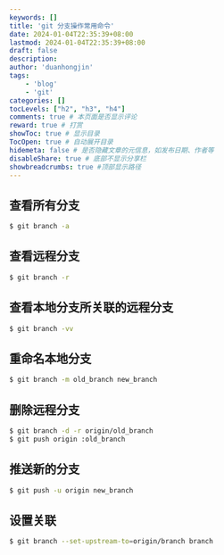```yaml
---
keywords: []
title: 'git 分支操作常用命令'
date: 2024-01-04T22:35:39+08:00
lastmod: 2024-01-04T22:35:39+08:00
draft: false
description: 
author: 'duanhongjin'
tags: 
    - 'blog'
    - 'git'
categories: []
tocLevels: ["h2", "h3", "h4"]
comments: true # 本页面是否显示评论
reward: true # 打赏
showToc: true # 显示目录
TocOpen: true # 自动展开目录
hidemeta: false # 是否隐藏文章的元信息，如发布日期、作者等
disableShare: true # 底部不显示分享栏
showbreadcrumbs: true #顶部显示路径
---
```


## 查看所有分支

```bash
$ git branch -a
```

## 查看远程分支

```bash
$ git branch -r
```

## 查看本地分支所关联的远程分支

```bash
$ git branch -vv
```

## 重命名本地分支

```bash
$ git branch -m old_branch new_branch
```

## 删除远程分支

```bash
$ git branch -d -r origin/old_branch
$ git push origin :old_branch
```

## 推送新的分支

```bash
$ git push -u origin new_branch
```

## 设置关联

```bash
$ git branch --set-upstream-to=origin/branch branch
```
